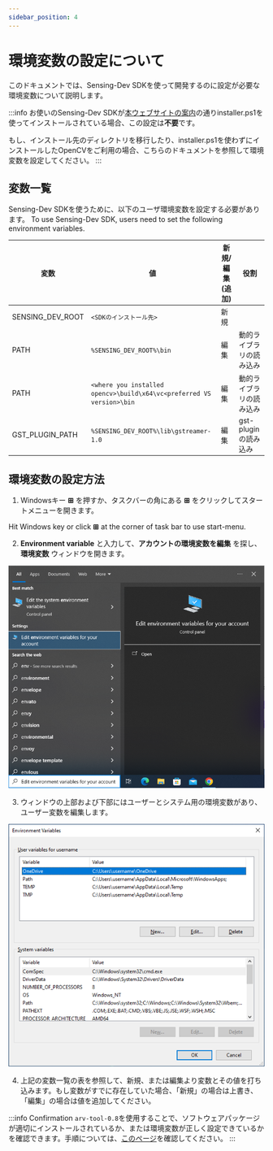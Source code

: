 ```yaml
---
sidebar_position: 4
---
```


# 環境変数の設定について

このドキュメントでは、Sensing-Dev SDKを使って開発するのに設定が必要な環境変数について説明します。

:::info
お使いのSensing-Dev SDKが[本ウェブサイトの案内](./windows)の通りinstaller.ps1を使ってインストールされている場合、この設定は**不要**です。

もし、インストール先のディレクトリを移行したり、installer.ps1を使わずにインストールしたOpenCVをご利用の場合、こちらのドキュメントを参照して環境変数を設定してください。
:::


## 変数一覧

Sensing-Dev SDKを使うために、以下のユーザ環境変数を設定する必要があります。
To use Sensing-Dev SDK, users need to set the following environment variables.

| 変数                  | 値                                                                     | 新規/編集(追加) | 役割           |
|-----------------------|-----------------------------------------------------------------------|------------|---------------------------|
| SENSING_DEV_ROOT      | `<SDKのインストール先>` 　　　                                          | 新規       |                           |
| PATH                  | `%SENSING_DEV_ROOT%\bin`                                              | 編集       | 動的ライブラリの読み込み    |
| PATH                  | `<where you installed opencv>\build\x64\vc<preferred VS version>\bin` | 編集       | 動的ライブラリの読み込み |
| GST_PLUGIN_PATH       | `%SENSING_DEV_ROOT%\lib\gstreamer-1.0`                                | 編集       | gst-pluginの読み込み       |


## 環境変数の設定方法

1. Windowsキー **&#8862;** を押すか、タスクバーの角にある **&#8862;** をクリックしてスタートメニューを開きます。

Hit Windows key  or click **&#8862;** at the corner of task bar to use start-menu.

2. **Environment variable** と入力して、**アカウントの環境変数を編集** を探し、**環境変数** ウィンドウを開きます。

![Start-menu](./img/start-menu.png)

3. ウィンドウの上部および下部にはユーザーとシステム用の環境変数があり、ユーザー変数を編集します。

![Start-menu](./img/environment-variables.png)

4. 上記の変数一覧の表を参照して、新規、または編集より変数とその値を打ち込みます。もし変数がすでに存在していた場合、「新規」の場合は上書き、「編集」の場合は値を追加してください。

:::info Confirmation
`arv-tool-0.8`を使用することで、ソフトウェアパッケージが適切にインストールされているか、または環境変数が正しく設定できているかを確認できます。手順については、[このページ](../external/aravis/arv-tools.md)を確認してください。
:::